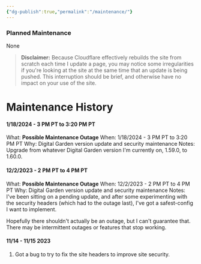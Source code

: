 ```yaml
---
{"dg-publish":true,"permalink":"/maintenance/"}
---
```



### Planned Maintenance
None

>**Disclaimer:** Because Cloudflare effectively rebuilds the site from scratch each time I update a page, you may notice some irregularities if you're looking at the site at the same time that an update is being pushed. This interruption should be brief, and otherwise have no impact on your use of the site.

# Maintenance History

#### 1/18/2024 - 3 PM PT to 3:20 PM PT
What: **Possible Maintenance Outage**
When: 1/18/2024 - 3 PM PT to 3:20 PM PT
Why: Digital Garden version update and security maintenance
Notes: Upgrade from whatever Digital Garden version I'm currently on, 1.59.0, to 1.60.0.

#### 12/2/2023 - 2 PM PT to 4 PM PT
What: **Possible Maintenance Outage**
When: 12/2/2023 - 2 PM PT to 4 PM PT
Why: Digital Garden version update and security maintenance
Notes: I've been sitting on a pending update, and after some experimenting with the security headers (which had to the outage last), I've got a safest-config I want to implement.

Hopefully there shouldn't actually be an outage, but I can't guarantee that. There may be intermittent outages or features that stop working.

#### 11/14 - 11/15 2023
1. Got a bug to try to fix the site headers to improve site security.
